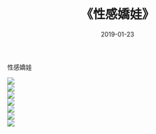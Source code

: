 ﻿---
layout: post
title:  《性感嬌娃》
date:   2019-01-23
img: http://pic.660000.xyz/1:/性感/2019/性感嬌娃/000.jpg
categories: [美女, 清纯, 唯美]
---

性感嬌娃

  ![](http://pic.660000.xyz/1:/性感/2019/性感嬌娃/001.jpg) <br> ![](http://pic.660000.xyz/1:/性感/2019/性感嬌娃/002.jpg) <br> ![](http://pic.660000.xyz/1:/性感/2019/性感嬌娃/003.jpg) <br> ![](http://pic.660000.xyz/1:/性感/2019/性感嬌娃/004.jpg) <br> ![](http://pic.660000.xyz/1:/性感/2019/性感嬌娃/005.jpg) <br> ![](http://pic.660000.xyz/1:/性感/2019/性感嬌娃/006.jpg) <br> ![](http://pic.660000.xyz/1:/性感/2019/性感嬌娃/007.jpg) <br>